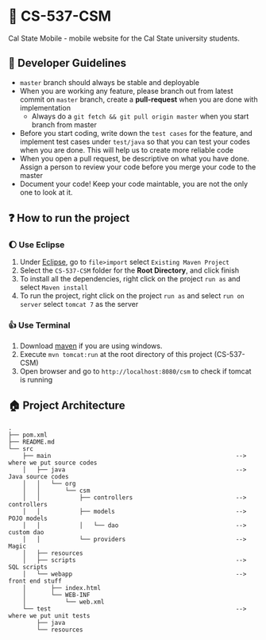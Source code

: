 :iphone: CS-537-CSM
==========

Cal State Mobile - mobile website for the Cal State university students.

## :information_desk_person: Developer Guidelines
* `master` branch should always be stable and deployable
* When you are working any feature, please branch out from latest commit on `master` branch, create a **pull-request** when you are done with implementation
	* Always do a `git fetch && git pull origin master` when you start branch from master
* Before you start coding, write down the `test cases` for the feature, and implement test cases under `test/java` so that you can test your codes when you are done. This will help us to create more reliable code
* When you open a pull request, be descriptive on what you have done. Assign a person to review your code before you merge your code to the master
* Document your code! Keep your code maintable, you are not the only one to look at it.

## :question: How to run the project
### :waxing_gibbous_moon: Use Eclipse
1. Under [Eclipse](http://eclipse.org), go to `file>import` select `Existing Maven Project`
2. Select the `CS-537-CSM` folder for the **Root Directory**, and click finish
3. To install all the dependencies, right click on the project `run as` and select `Maven install`
4. To run the project, right click on the project `run as` and select `run on server` select `tomcat 7` as the server

### :+1: Use Terminal
1. Download [maven](http://maven.apache.org/) if you are using windows.
2. Execute `mvn tomcat:run` at the root directory of this project (CS-537-CSM)
3. Open browser and go to `http://localhost:8080/csm` to check if tomcat is running

## :house: Project Architecture
```
.
├── pom.xml
├── README.md
└── src
    ├── main													--> where we put source codes
    │   ├── java												--> Java source codes
    │   │   └── org
    │   │       └── csm
    │   │           ├── controllers								--> controllers
    │   │           ├── models									--> POJO models
    │   │           │   └── dao									--> custom dao
    │   │           └── providers								--> Magic
    │   ├── resources
    │   ├── scripts												--> SQL scripts
    │   └── webapp												--> front end stuff
    │       ├── index.html
    │       └── WEB-INF
    │           └── web.xml
    └── test													--> where we put unit tests
        ├── java
        └── resources

```

